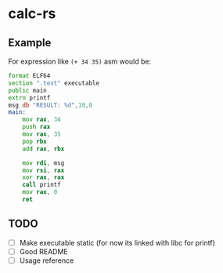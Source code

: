 # calc-rs


## Example
For expression like `(+ 34 35)` asm would be:

```asm
format ELF64
section ".text" executable
public main
extrn printf
msg db "RESULT: %d",10,0
main:
    mov rax, 34
    push rax
    mov rax, 35
    pop rbx
    add rax, rbx

    mov rdi, msg
    mov rsi, rax
    xor rax, rax
    call printf
    mov rax, 0
    ret
```

## TODO
- [ ] Make executable static (for now its linked with libc for printf)
- [ ] Good README
- [ ] Usage reference
